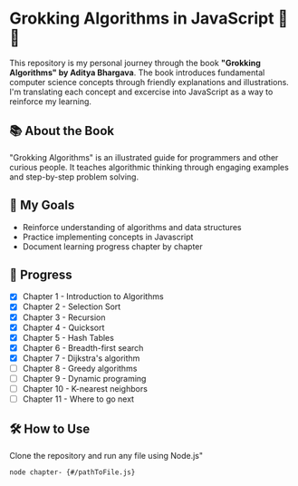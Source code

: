 # Grokking Algorithms in JavaScript 🧠✨

This repository is my personal journey through the book **"Grokking Algorithms" by Aditya Bhargava**. The book introduces fundamental computer science concepts through friendly explanations and illustrations. I'm translating each concept and excercise into JavaScript as a way to reinforce my learning.

## 📚 About the Book

"Grokking Algorithms" is an illustrated guide for programmers and other curious people. It teaches algorithmic thinking through engaging examples and step-by-step problem solving.

## 🚀 My Goals

- Reinforce understanding of algorithms and data structures
- Practice implementing concepts in Javascript
- Document learning progress chapter by chapter

## 📖 Progress

- [x] Chapter 1 - Introduction to Algorithms
- [x] Chapter 2 - Selection Sort
- [x] Chapter 3 - Recursion
- [x] Chapter 4 - Quicksort
- [x] Chapter 5 - Hash Tables
- [x] Chapter 6 - Breadth-first search
- [x] Chapter 7 - Dijkstra's algorithm
- [ ] Chapter 8 - Greedy algorithms
- [ ] Chapter 9 - Dynamic programing
- [ ] Chapter 10 - K-nearest neighbors
- [ ] Chapter 11 - Where to go next

## 🛠️ How to Use

Clone the repository and run any file using Node.js"

```bash
node chapter- {#/pathToFile.js}